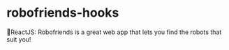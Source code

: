 # robofriends-hooks
🤖ReactJS: Robofriends is a great web app that lets you find the robots that suit you!
